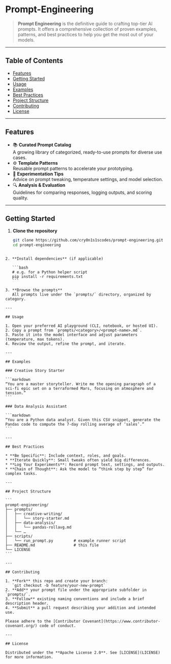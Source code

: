 # Prompt-Engineering

> **Prompt Engineering** is the definitive guide to crafting top-tier AI prompts. It offers a comprehensive collection of proven examples, patterns, and best practices to help you get the most out of your models.

---

## Table of Contents

- [Features](#features)  
- [Getting Started](#getting-started)  
- [Usage](#usage)  
- [Examples](#examples)  
- [Best Practices](#best-practices)  
- [Project Structure](#project-structure)  
- [Contributing](#contributing)  
- [License](#license)  

---

## Features

- 📚 **Curated Prompt Catalog**  
  A growing library of categorized, ready-to-use prompts for diverse use cases.  
- ⚙️ **Template Patterns**  
  Reusable prompt patterns to accelerate your prototyping.  
- 🧪 **Experimentation Tips**  
  Advice on prompt tweaking, temperature settings, and model selection.  
- 🔍 **Analysis & Evaluation**  
  Guidelines for comparing responses, logging outputs, and scoring quality.  

---

## Getting Started

1. **Clone the repository**  
   ```bash
   git clone https://github.com/cry0n1s1scodes/prompt-engineering.git
   cd prompt-engineering
````

2. **Install dependencies** (if applicable)

   ```bash
   # e.g. for a Python helper script
   pip install -r requirements.txt
   ```

3. **Browse the prompts**
   All prompts live under the `prompts/` directory, organized by category.

---

## Usage

1. Open your preferred AI playground (CLI, notebook, or hosted UI).
2. Copy a prompt from `prompts/<category>/<prompt-name>.md`.
3. Paste it into the model interface and adjust parameters (temperature, max tokens).
4. Review the output, refine the prompt, and iterate.

---

## Examples

### Creative Story Starter

```markdown
“You are a master storyteller. Write me the opening paragraph of a sci-fi epic set on a terraformed Mars, focusing on atmosphere and tension.”
```

### Data Analysis Assistant

```markdown
“You are a Python data analyst. Given this CSV snippet, generate the Pandas code to compute the 7-day rolling average of ‘sales’.”
```

---

## Best Practices

* **Be Specific**: Include context, roles, and goals.
* **Iterate Quickly**: Small tweaks often yield big differences.
* **Log Your Experiments**: Record prompt text, settings, and outputs.
* **Chain of Thought**: Ask the model to “think step by step” for complex tasks.

---

## Project Structure

```
prompt-engineering/
├── prompts/
│   ├── creative-writing/
│   │   └── story-starter.md
│   ├── data-analysis/
│   │   └── pandas-rollavg.md
│   └── …  
├── scripts/
│   └── run_prompt.py         # example runner script
├── README.md                 # this file
└── LICENSE
```

---

## Contributing

1. **Fork** this repo and create your branch:
   `git checkout -b feature/your-new-prompt`
2. **Add** your prompt file under the appropriate subfolder in `prompts/`.
3. **Follow** existing naming conventions and include a brief description header.
4. **Submit** a pull request describing your addition and intended use.

Please adhere to the [Contributor Covenant](https://www.contributor-covenant.org/) code of conduct.

---

## License

Distributed under the **Apache License 2.0**. See [LICENSE](LICENSE) for more information.
